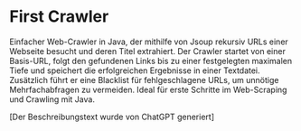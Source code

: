 # First Crawler
Einfacher Web-Crawler in Java, der mithilfe von Jsoup rekursiv URLs einer Webseite besucht und deren Titel extrahiert. Der Crawler startet von einer Basis-URL, folgt den gefundenen Links bis zu einer festgelegten maximalen Tiefe und speichert die erfolgreichen Ergebnisse in einer Textdatei. Zusätzlich führt er eine Blacklist für fehlgeschlagene URLs, um unnötige Mehrfachabfragen zu vermeiden. Ideal für erste Schritte im Web-Scraping und Crawling mit Java.

[Der Beschreibungstext wurde von ChatGPT generiert]
